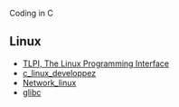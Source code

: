 Coding in C

## Linux

- [TLPI, The Linux Programming Interface](https://man7.org/tlpi/)
- [c_linux_developpez](https://mtodorovic.developpez.com/linux/programmation-avancee/)
- [Network_linux](https://doc.lagout.org/operating%20system%20/linux/Understanding%20Linux%20Network%20Internals.pdf)
- [glibc](https://www.gnu.org/software/libc/)

